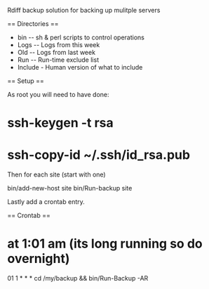 Rdiff backup solution for backing up mulitple servers

== Directories ==

* bin    -- sh & perl scripts to control operations
* Logs   -- Logs from this week
* Old    -- Logs from last week
* Run    -- Run-time exclude list
* Include - Human version of what to include

== Setup ==

As root you will need to have done:

# ssh-keygen -t rsa
# ssh-copy-id ~/.ssh/id_rsa.pub

Then for each site (start with one)

bin/add-new-host site
bin/Run-backup site

Lastly add a crontab entry.

== Crontab ==

# at 1:01 am (its long running so do overnight)
01 1 * * *       cd /my/backup && bin/Run-Backup -AR

